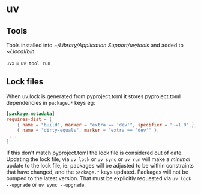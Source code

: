 # uv

## Tools

Tools installed into _~/Library/Application Support/uv/tools_ and added to _~/.local/bin_.

`uvx` = `uv tool run`

## Lock files

When uv.lock is generated from pyproject.toml it stores pyproject.toml dependencies in `package.*` keys eg:

```toml
[package.metadata]
requires-dist = [
    { name = "build", marker = "extra == 'dev'", specifier = "~=1.0" },
    { name = "dirty-equals", marker = "extra == 'dev'" },
 ...
]
```

If this don't match pyproject.toml the lock file is considered out of date. Updating the lock file, via `uv lock` or `uv sync` or `uv run` will make a _minimal_ update to the lock file, ie: packages will be adjusted to be within constraints that have changed, and the `package.*` keys updated. Packages will not be bumped to the latest version. That must be explicitly requested via `uv lock --upgrade` or `uv sync --upgrade`.
